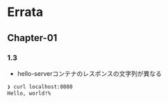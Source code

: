 # Errata

## Chapter-01

### 1.3
- hello-serverコンテナのレスポンスの文字列が異なる
```bash
❯ curl localhost:8080
Hello, world!%
```
